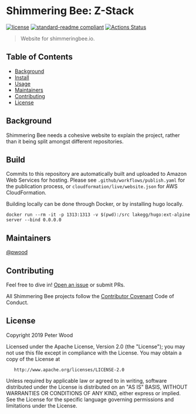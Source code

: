 # Shimmering Bee: Z-Stack

[![license](https://img.shields.io/github/license/shimmeringbee/shimmeringbee.io.svg)](https://github.com/shimmeringbee/shimmeringbee.io/blob/master/LICENSE)
[![standard-readme compliant](https://img.shields.io/badge/standard--readme-OK-green.svg)](https://github.com/RichardLitt/standard-readme)
[![Actions Status](https://github.com/shimmeringbee/shimmeringbee.io/workflows/test/badge.svg)](https://github.com/shimmeringbee/shimmeringbee.io/actions)

> Website for shimmeringbee.io.

## Table of Contents

- [Background](#background)
- [Install](#install)
- [Usage](#usage)
- [Maintainers](#maintainers)
- [Contributing](#contributing)
- [License](#license)

## Background

Shimmering Bee needs a cohesive website to explain the project, rather than it being split amongst different repositories.

## Build

Commits to this repository are automatically built and uploaded to Amazon Web Services for hosting. Please see `.github/workflows/publish.yaml` for the publication process, or `cloudformation/live/website.json` for AWS CloudFormation.

Building locally can be done through Docker, or by installing hugo locally.

```
docker run --rm -it -p 1313:1313 -v $(pwd):/src lakegg/hugo:ext-alpine server --bind 0.0.0.0
```

## Maintainers

[@pwood](https://github.com/pwood)

## Contributing

Feel free to dive in! [Open an issue](https://github.com/shimmeringbee/shimmeringbee.io/issues/new) or submit PRs.

All Shimmering Bee projects follow the [Contributor Covenant](http://contributor-covenant.org/version/1/3/0/) Code of Conduct.

## License

   Copyright 2019 Peter Wood

   Licensed under the Apache License, Version 2.0 (the "License");
   you may not use this file except in compliance with the License.
   You may obtain a copy of the License at

       http://www.apache.org/licenses/LICENSE-2.0

   Unless required by applicable law or agreed to in writing, software
   distributed under the License is distributed on an "AS IS" BASIS,
   WITHOUT WARRANTIES OR CONDITIONS OF ANY KIND, either express or implied.
   See the License for the specific language governing permissions and
   limitations under the License.